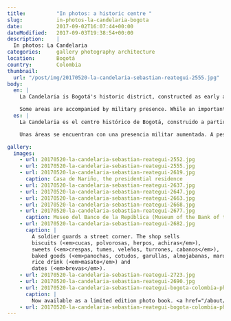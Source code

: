 ```yaml
---
title:          "In photos: a historic centre "
slug:           in-photos-la-candelaria-bogota
date:           2017-09-02T16:07:44+00:00
dateModified:   2017-09-03T19:38:54+00:00
description:    |
  In photos: La Candelaria
categories:     gallery photography architecture
location:       Bogotá
country:        Colombia
thumbnail:
  url: "/post/img/20170520-la-candelaria-sebastian-reategui-2555.jpg"
body:
  en: |
    La Candelaria is Bogotá's historic district, constructed as early as 1530s. Perusing its squares and sidestreets for a few hours will reveal the richness in its Spanish colonial and Baroque construction. A history is told together. A body of work of Fernando Botero, Colombia's perhaps most well-recognised visual artist, can be found embodied in Museo Botero, among many other delicate museums and cultural centres scattered through the zone.

    Some areas are accompanied by military presence. While an important economic centre and the hub of tourism in the whole city, the rates of violent crime experienced by La Candelaria and its edge suburbs have clearly encouraged an increase in security presence in sensitive areas, like the presidential residence Casa de Nariño. In the last two years [the situation is improving](http://www.eltiempo.com/bogota/cifras-de-inseguridad-en-bogota-del-informe-de-calidad-de-vida-bogota-como-vamos-111870) with attention from authorities, but with strides to be made in car theft, organised crime and violence against women.
  es: |
    La Candelaria es el centro histórico de Bogotá, construido a partir de los 1530s. Andar por las cuadras y calles se revelerá la riqueza de la arquitectura colonia española y barroca.

    Unas áreas se encuentran con una presencia militar aumentada. A pesar de que representa un importante centro económico y el eje del turismo de la ciudad entera, la tasa de delicuencia ha fomentado la presencia de más fuerzas de seguridad en zonas sensibles como la residencia presidencial la Casa de Nariño. Sobre los dos últimos años, se ha visto que [la situación ya está mejorando](http://www.eltiempo.com/bogota/cifras-de-inseguridad-en-bogota-del-informe-de-calidad-de-vida-bogota-como-vamos-111870) con el apoyo y atención de las autoridades aún con avances que hay que realizar en cuanto [el robo automovil, la organización delicuencial](https://www.elespectador.com/noticias/bogota/bogota-azotada-por-el-robo-de-vehiculos-articulo-688634) y la violencia contra mujeres.

gallery:
  images:
    - url: 20170520-la-candelaria-sebastian-reategui-2552.jpg
    - url: 20170520-la-candelaria-sebastian-reategui-2555.jpg
    - url: 20170520-la-candelaria-sebastian-reategui-2619.jpg
      caption: Casa de Nariño, the presidential residence
    - url: 20170520-la-candelaria-sebastian-reategui-2637.jpg
    - url: 20170520-la-candelaria-sebastian-reategui-2647.jpg
    - url: 20170520-la-candelaria-sebastian-reategui-2663.jpg
    - url: 20170520-la-candelaria-sebastian-reategui-2668.jpg
    - url: 20170520-la-candelaria-sebastian-reategui-2677.jpg
      caption: Museo del Banco de la República (Museum of the Bank of the Republic)
    - url: 20170520-la-candelaria-sebastian-reategui-2682.jpg
      caption: |
        A soldier guards a street corner. The shop sells
        biscuits (<em>cucas, polvorosas, herpos, achiras</em>),
        sweets (<em>crespas, tumes, veleños, turrones, cabanos</em>),
        baked goods (<em>panochas, cotudos, garullas, almojabanas, marquezas, merengues, mogollas</em>),
        rice drink (<em>masato</em>) and
        dates (<em>brevas</em>).
    - url: 20170520-la-candelaria-sebastian-reategui-2723.jpg
    - url: 20170520-la-candelaria-sebastian-reategui-2690.jpg
    - url: 20170520-la-candelaria-sebastian-reategui-bogota-colombia-photo-book-top-down-001-6896.jpg
      caption: |
        Now available as a limited edition photo book. <a href="/about/#contact">Contact me</a>.
    - url: 20170520-la-candelaria-sebastian-reategui-bogota-colombia-photo-book-top-down-002-6902.jpg
---
```

